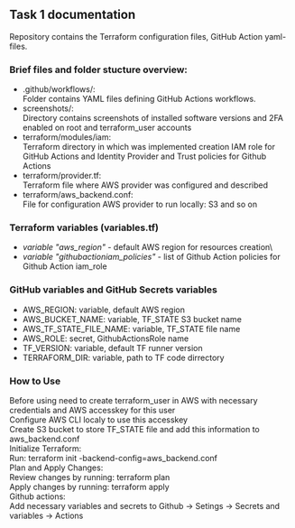 ## Task 1 documentation

Repository contains the Terraform configuration files, GitHub Action yaml-files.


### Brief files and folder stucture overview:

- .github/workflows/:\
  Folder contains YAML files defining GitHub Actions workflows.
- screenshots/:\
  Directory contains screenshots of installed software versions and 2FA enabled on root and terraform_user accounts
- terraform/modules/iam:\
  Terraform directory in which was implemented creation IAM role for GitHub Actions and Identity Provider and Trust policies for Github Actions
- terraform/provider.tf:\
  Terraform file where AWS provider was configured and described
- terraform/aws_backend.conf:\
  File for configuration AWS provider to run locally: S3 and so on

### Terraform variables (variables.tf)
- _variable "aws_region"_ - default AWS region for resources creation\
- _variable "githubactioniam_policies"_ - list of Github Action policies for Github Action iam_role


### GitHub variables and GitHub Secrets variables

  - AWS_REGION: variable, default AWS region
  - AWS_BUCKET_NAME: variable, TF_STATE S3 bucket name
  - AWS_TF_STATE_FILE_NAME: variable, TF_STATE file name
  - AWS_ROLE: secret, GithubActionsRole name
  - TF_VERSION: variable, default TF runner version
  - TERRAFORM_DIR: variable, path to TF code dirrectory

  ### How to Use

Before using need to create terraform_user in AWS with necessary credentials and AWS accesskey for this user\
Configure AWS CLI localy to use this accesskey\
Create S3 bucket to store TF_STATE file and add this information to aws_backend.conf\
Initialize Terraform:\
  Run: terraform init -backend-config=aws_backend.conf\
Plan and Apply Changes:\
  Review changes by running: terraform plan\
  Apply changes by running: terraform apply\
Github actions:\
 Add necessary variables and secrets to Github -> Setings -> Secrets and variables -> Actions
